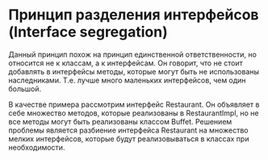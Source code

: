 # Принцип разделения интерфейсов (Interface segregation)

Данный принцип похож на принцип единственной ответственности, но относится не к классам, а к интерфейсам.
Он говорит, что не стоит добавлять в интерфейсы методы, которые могут быть не использованы наследниками.
Т.е. лучше много маленьких интерфейсов, чем один большой.

В качестве примера рассмотрим интерфейс Restaurant. Он объявляет в себе множество методов, которые реализованы в
RestaurantImpl, но не все методы могут быть реализованы классом Buffet. Решением проблемы является разбиение
интерфейса Restaurant на множество мелких интерфейсов, которые будут реализовываться в классах при необходимости.

